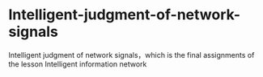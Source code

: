 # Intelligent-judgment-of-network-signals
Intelligent judgment of network signals，which is the final assignments of the lesson Intelligent information network
